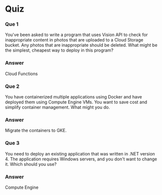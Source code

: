 # Quiz

### Que 1

You've been asked to write a program that uses Vision API to check for inappropriate content in photos that are uploaded to a Cloud Storage bucket. Any photos that are inappropriate should be deleted. What might be the simplest, cheapest way to deploy in this program?

### Answer

Cloud Functions

### Que 2

You have containerized multiple applications using Docker and have deployed them using Compute Engine VMs. You want to save cost and simplify container management. What might you do.

### Answer

Migrate the containers to GKE.

### Que 3

You need to deploy an existing application that was written in .NET version 4. The application requires Windows servers, and you don't want to change it. Which should you use?

### Answer

Compute Engine
